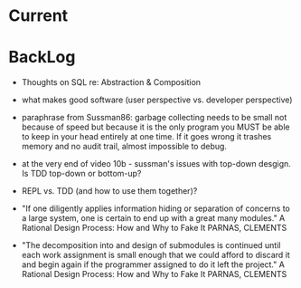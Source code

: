 # Current #

# BackLog #
- Thoughts on SQL re: Abstraction & Composition

- what makes good software (user perspective vs. developer perspective)

- paraphrase from Sussman86: garbage collecting needs to be small not
because of speed but because it is the only program you MUST be able
to keep in your head entirely at one time. If it goes wrong it trashes
memory and no audit trail, almost impossible to debug.

- at the very end of video 10b - sussman's issues with top-down desgign.
Is TDD top-down or bottom-up?

- REPL vs. TDD (and how to use them together)?

- "If one diligently applies information hiding or separation of
  concerns to a large system, one is certain to end up with a great
  many modules."
  A Rational Design Process: How and Why to Fake It
  PARNAS, CLEMENTS

- "The decomposition into and design of submodules is continued until
  each work assignment is small enough that we could afford to discard
  it and begin again if the programmer assigned to do it left the
  project."
  A Rational Design Process: How and Why to Fake It
  PARNAS, CLEMENTS




